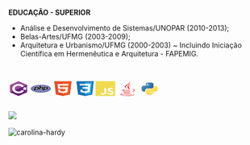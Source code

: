 **EDUCAÇÃO - SUPERIOR**

- Análise e Desenvolvimento de Sistemas/UNOPAR (2010-2013);
- Belas-Artes/UFMG (2003-2009);
- Arquitetura e Urbanismo/UFMG (2000-2003) ~ Incluindo Iniciação Científica em Hermenêutica e Arquitetura - FAPEMIG.

##

<div style="display: inline_block">
  <br>  
  <img align="center" alt="Carolina-CSharp" height="30" width="40" src="https://raw.githubusercontent.com/devicons/devicon/master/icons/csharp/csharp-original.svg">
  <img align="center" alt="Carolina-PHP" height="30" width="40" src="https://raw.githubusercontent.com/devicons/devicon/master/icons/php/php-original.svg">
  <img align="center" alt="Carolina-HTML" height="30" width="40" src="https://raw.githubusercontent.com/devicons/devicon/master/icons/html5/html5-original.svg">
  <img align="center" alt="Carolina-CSS" height="30" width="40" src="https://raw.githubusercontent.com/devicons/devicon/master/icons/css3/css3-original.svg"><img align="center" alt="Carolina-JavaScript" height="30" width="40" src="https://raw.githubusercontent.com/devicons/devicon/master/icons/javascript/javascript-plain.svg">
  <img align="center" alt="Carolina-Java" height="30" width="40" src="https://raw.githubusercontent.com/devicons/devicon/master/icons/java/java-plain.svg">
  <img align="center" alt="Carolina-Python" height="30" width="40" src="https://raw.githubusercontent.com/devicons/devicon/master/icons/python/python-original.svg">
  </br>
</div>

##
 
<div>
<a href = "mailto:carolinaoftinoco@gmail.com"><img src="https://img.shields.io/badge/-Gmail-%23333?style=for-the-badge&logo=gmail&logoColor=white" target="_blank"></a>
</div>

![carolina-hardy](https://user-images.githubusercontent.com/110881696/185729529-866a8bae-74da-4d12-abdf-4a18c48e402d.gif)
